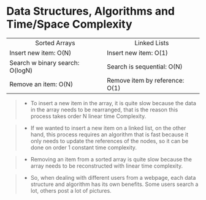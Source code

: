
# Data Structures, Algorithms and Time/Space Complexity

<table>
    <tr>
        <td><center>Sorted Arrays</center></td>
        <td><center>Linked Lists</center></td>
    </tr>
    <tr>
        <td>Insert new item: O(N)</td>
        <td>Insert new item: O(1)</td>
    </tr>
    <tr>
        <td>Search w binary search: O(logN)</td>
        <td>Search is sequential: O(N)</td>
    </tr>
    <tr>
        <td>Remove an item: O(N)</td>
        <td>Remove item by reference: O(1)</td>
    </tr>
</table>

>- To insert a new item in the array, it is quite slow because the data in the array needs to be rearranged, that is the reason this process takes order N linear time Complexity.

>- If we wanted to insert a new item on a linked list, on the other hand, this process requires an algorithm that is fast because it only needs to update the references of the nodes, so it can be done on order 1 constant time complexity.

>- Removing an item from a sorted array is quite slow because the array needs to be reconstructed with linear time complexity.

>- So, when dealing with different users from a webpage, each data structure and algorithm has its own benefits. Some users search a lot, others post a lot of pictures.
